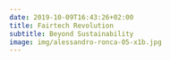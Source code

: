 ```yaml
---
date: 2019-10-09T16:43:26+02:00
title: Fairtech Revolution
subtitle: Beyond Sustainability
image: img/alessandro-ronca-05-x1b.jpg
---
```


<!-- title: Home -->
<!-- author: 'Alessandro Ronca' -->
<!-- climate-rally-nyc-01-x2.jpg -->